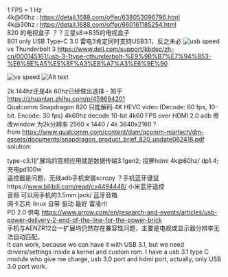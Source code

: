 1 FPS = 1 Hz <br> 4k@60hz :
https://detail.1688.com/offer/638053096796.html  <br>
4k@30hz :
https://detail.1688.com/offer/660161185254.html  <br>
820 的电视盒子 ？？三星s8=>835的电视盒子  
801 only USB Type-C 3.0
雷电3肯定同时支持USB3.1，反之未必
![usb speed](https://img.phonandroid.com/2015/09/performance-usb.jpg) <br>
vs Thunderbolt 3
https://www.dell.com/support/kbdoc/zh-cn/000145161/usb-3-1type-cthunderbolt-%E9%9B%B7%E7%94%B53-%E6%8E%A5%E5%8F%A3%E8%A7%A3%E6%9E%90 

![vs speed](https://supportkb.dell.com/img/ka02R0000008KkCQAU/ka02R0000008KkCQAU_zh_CN_3.jpeg)
![Alt text](https://static.bhphotovideo.com/explora/sites/default/files/styles/960/public/thunderbolt-3-usb-3_1-usb-type-c-chart.jpg)


2k 144hz还是4k 60hz已经做出选择 - 知乎 
https://zhuanlan.zhihu.com/p/459694201 <br>
Qualcomm Snapdragon 820 只能解码 4K HEVC video (Decode: 60 fps, 10-bit. Encode: 30 fps)  4k60hz decode 10-bit 4k60 FPS over HDMI 2.0 
adb 修改window 为2k分辨率 2560 x 1440 / 4k 3840x2160？ <br>
from
https://www.qualcomm.com/content/dam/qcomm-martech/dm-assets/documents/snapdragon_product_brief_820_update062416.pdf
<br>
solution:

type-c3.1扩展坞的高频应用就是数据传输3.1gen2; 投屏hdmi 4k@60hz/ dp1.4; 充电pd100w <br>
遥控器是问题，无线adb手机安装scrcpy ？手机蓝牙键鼠https://www.bilibili.com/read/cv4494446/ 小米蓝牙遥控  <br>
音频 可以用手机的3.5mm jack/ 蓝牙音箱 <br>
网卡芯片  linux 自带 驱动 最好 雷凌rtl <br>
PD 2.0 供电 
https://www.arrow.com/en/research-and-events/articles/usb-power-delivery-2-end-of-the-line-for-the-power-brick <br>
手机与AENZR12合一扩展坞仍然存在兼容性问题，主要是电视或显示器分辨率无法自动匹配。 <br>
It can work, because we can have it with USB 3.1, but we need drivers/settings inside a kernel and custom rom.
I have a usb 3.1 type C module who give me charge, usb 3.0 port and hdmi port, actually, only USB 3.0 port work.
